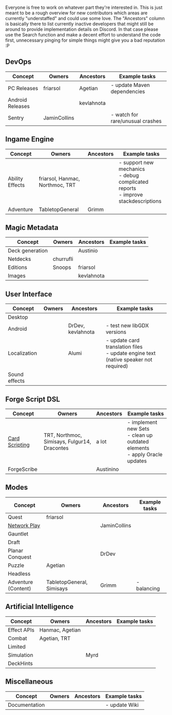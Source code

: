 Everyone is free to work on whatever part they're interested in. This is just meant to be a rough overview for new contributors which areas are currently "understaffed" and could use some love.
The "Ancestors" column is basically there to list currently inactive developers that might still be around to provide implementation details on Discord. In that case please use the Search function and make a decent effort to understand the code first, unnecessary pinging for simple things might give you a bad reputation :P

## DevOps

| Concept | Owners | Ancestors | Example tasks |
| - | - | - | - |
| PC Releases | friarsol | Agetian | - update Maven dependencies |
| Android Releases | | kevlahnota | |
| Sentry | JaminCollins | | - watch for rare/unusual crashes |

## Ingame Engine
| Concept | Owners | Ancestors | Example tasks |
| - | - | - | - |
| Ability Effects | friarsol, Hanmac, Northmoc, TRT | | - support new mechanics<br>- debug complicated reports<br>- improve stackdescriptions |
| Adventure | TabletopGeneral | Grimm | |

## Magic Metadata
| Concept | Owners | Ancestors | Example tasks |
| - | - | - | - |
| Deck generation | | Austinio | |
| Netdecks | churrufli | | |
| Editions | Snoops | friarsol | |
| Images | | kevlahnota | |

## User Interface
| Concept | Owners | Ancestors | Example tasks |
| - | - | - | - |
| Desktop | | | |
| Android | | DrDev, kevlahnota | - test new libGDX versions |
| Localization | | Alumi | - update card translation files<br>- update engine text (native speaker not required) |
| Sound effects | | | |

## Forge Script DSL
| Concept | Owners | Ancestors | Example tasks |
| - | - | - | - |
| [Card Scripting](cardscripting) | TRT, Northmoc, Simisays, Fulgur14, Dracontes | a lot | - implement new Sets<br>- clean up outdated elements<br>- apply Oracle updates |
| ForgeScribe | | Austinino | |

## Modes
| Concept | Owners | Ancestors | Example tasks |
| - | - | - | - |
| Quest | friarsol | | |
| [Network Play](network-play) | | JaminCollins | |
| Gauntlet | | | |
| Draft | | | |
| Planar Conquest | | DrDev | |
| Puzzle | Agetian | | |
| Headless | | | |
| Adventure (Content) | TabletopGeneral, Simisays | Grimm | - balancing |

## Artificial Intelligence
| Concept | Owners | Ancestors | Example tasks |
| - | - | - | - |
| Effect APIs | Hanmac, Agetian | | |
| Combat | Agetian, TRT | | |
| Limited | | | |
| Simulation | | Myrd | |
| DeckHints | | | |

## Miscellaneous
| Concept | Owners | Ancestors | Example tasks |
| - | - | - | - |
| Documentation | | | - update Wiki |